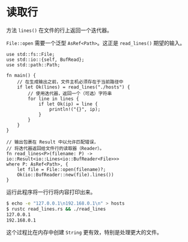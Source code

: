 # 读取行

方法 `lines()` 在文件的行上返回一个迭代器。

`File::open` 需要一个泛型 `AsRef<Path>`。这正是 `read_lines()` 期望的输入。

```rust,no_run
use std::fs::File;
use std::io::{self, BufRead};
use std::path::Path;

fn main() {
    // 在生成输出之前，文件主机必须存在于当前路径中
    if let Ok(lines) = read_lines("./hosts") {
        // 使用迭代器，返回一个（可选）字符串
        for line in lines {
            if let Ok(ip) = line {
                println!("{}", ip);
            }      
        }   
    }
}

// 输出包裹在 Result 中以允许匹配错误，
// 将迭代器返回给文件行的读取器（Reader）。
fn read_lines<P>(filename: P) -> io::Result<io::Lines<io::BufReader<File>>>
where P: AsRef<Path>, {
    let file = File::open(filename)?;
    Ok(io::BufReader::new(file).lines())
}
```

运行此程序将一行行将内容打印出来。

```bash
$ echo -e "127.0.0.1\n192.168.0.1\n" > hosts
$ rustc read_lines.rs && ./read_lines
127.0.0.1
192.168.0.1
```

这个过程比在内存中创建 `String` 更有效，特别是处理更大的文件。
